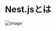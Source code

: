 # Nest.jsとは

![image](https://github.com/naoyuki2/TIL/assets/135786069/0c31014c-480f-492d-97fd-a4c504656f21)
